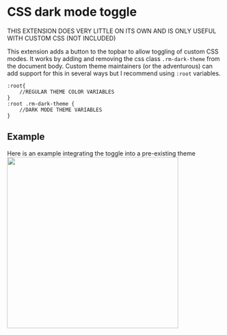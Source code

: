 # CSS dark mode toggle
THIS EXTENSION DOES VERY LITTLE ON ITS OWN AND IS ONLY USEFUL WITH CUSTOM CSS (NOT INCLUDED)

This extension adds a button to the topbar to allow toggling of custom CSS modes. It works by adding and removing the css class `.rm-dark-theme` from the document body.
Custom theme maintainers (or the adventurous) can add support for this in several ways but I recommend using `:root` variables.

```
:root{
	//REGULAR THEME COLOR VARIABLES
}
:root .rm-dark-theme {
	//DARK MODE THEME VARIABLES
}
```

## Example 
Here is an example integrating the toggle into a pre-existing theme
  <img src="https://github.com/8bitgentleman/roam-depot-dark-toggle/raw/main/example.gif" width="400"></img>
